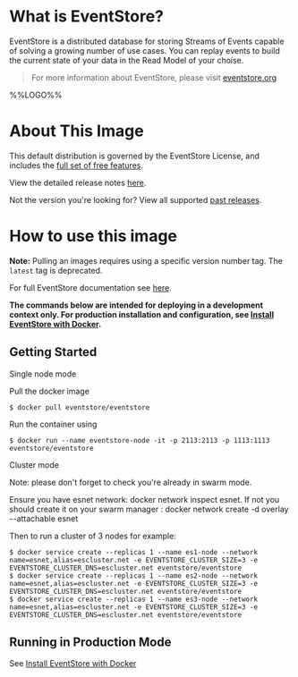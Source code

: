 # What is EventStore?

EventStore is a distributed database for storing Streams of Events capable of solving a growing number of use cases. You can replay events to build the current state of your data in the Read Model of your choise.

> For more information about EventStore, please visit [eventstore.org](https://eventstore.org/)

%%LOGO%%

# About This Image

This default distribution is governed by the EventStore License, and includes the [full set of free features](https://eventstore.org/terms/support/event-store-support-terms-v8.pdf).

View the detailed release notes [here](https://eventstore.org/blog/).

Not the version you're looking for? View all supported [past releases](https://eventstore.org/downloads/).

# How to use this image

**Note:** Pulling an images requires using a specific version number tag. The `latest` tag is deprecated.

For full EventStore documentation see [here](https://eventstore.org/docs/).

**The commands below are intended for deploying in a development context only. For production installation and configuration, see [Install EventStore with Docker](https://eventstore.org/docs/install-with-docker/index.html).**

## Getting Started

Single node mode  
  
Pull the docker image  
  
```console
$ docker pull eventstore/eventstore
```

Run the container using  
  
```console
$ docker run --name eventstore-node -it -p 2113:2113 -p 1113:1113 eventstore/eventstore
```
  
Cluster mode  
  
Note: please don't forget to check you're already in swarm mode.  
  
Ensure you have esnet network: docker network inspect esnet. If not you should create it on your swarm manager : docker network create -d overlay --attachable esnet  
  
Then to run a cluster of 3 nodes for example:  

```console
$ docker service create --replicas 1 --name es1-node --network name=esnet,alias=escluster.net -e EVENTSTORE_CLUSTER_SIZE=3 -e EVENTSTORE_CLUSTER_DNS=escluster.net eventstore/eventstore
$ docker service create --replicas 1 --name es2-node --network name=esnet,alias=escluster.net -e EVENTSTORE_CLUSTER_SIZE=3 -e EVENTSTORE_CLUSTER_DNS=escluster.net eventstore/eventstore
$ docker service create --replicas 1 --name es3-node --network name=esnet,alias=escluster.net -e EVENTSTORE_CLUSTER_SIZE=3 -e EVENTSTORE_CLUSTER_DNS=escluster.net eventstore/eventstore
```

## Running in Production Mode

See [Install EventStore with Docker](https://eventstore.org/docs/install-with-docker/index.html)

